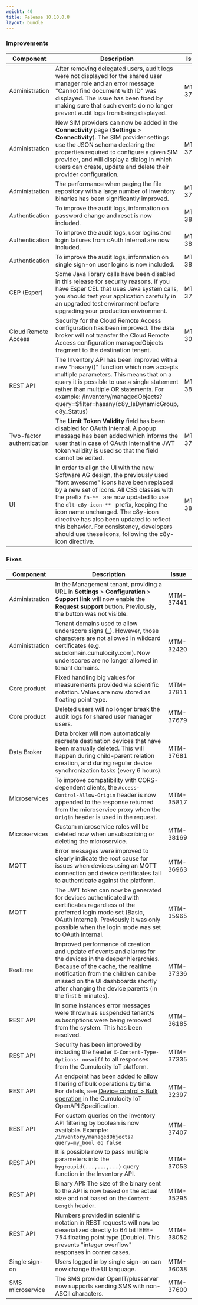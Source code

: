 ```yaml
---
weight: 40
title: Release 10.10.0.8
layout: bundle
---
```


<!--10.9.1.0 - 10.9.13.0; 10.10.0.0 - 10.10.0.8-->

### Improvements

<div><table ><colgroup>
<col style="width: 15%;"><col style="width: 70%;"><col style="width: 15%;"></colgroup>
<thead><tr>
<th>
Component</th>
<th>
Description</th>
<th>
Issue</th>
</tr>
</thead><tbody>

<tr>
<td>
Administration</td>
<td > After removing delegated users, audit logs were not displayed for the shared user manager role and an error message "Cannot find document with ID" was displayed. The issue has been fixed by making sure that such events do no longer prevent audit logs from being displayed. </td>
<td>
MTM-37679</td>
</tr>

<tr>
<td>
Administration</td>
<td > New SIM providers can now be added in the <b>Connectivity</b> page (<b>Settings</b> > <b>Connectivity</b>). The SIM provider settings use the JSON schema declaring the properties required to configure a given SIM provider, and will display a dialog in which users can create, update and delete their provider configuration. </td>
<td>
MTM-37983</td>
</tr>

<tr>
<td>
Administration</td>
<td > The performance when paging the file repository with a large number of inventory binaries has been significantly improved.</td>
<td>
MTM-37890</td>
</tr>

<tr>
<td>
Authentication</td>
<td > To improve the audit logs, information on password change and reset is now included. </td>
<td>
MTM-38378</td>
</tr>

<tr>
<td>
Authentication</td>
<td > To improve the audit logs, user logins and login failures from oAuth Internal are now included. </td>
<td>
MTM-38384</td>
</tr>

<tr>
<td>
Authentication</td>
<td > To improve the audit logs, information on single sign-on user logins is now included. </td>
<td>
MTM-38383</td>
</tr>

<tr>
<td>
CEP (Esper)</td>
<td > Some Java library calls have been disabled in this release for security reasons. If you have Esper CEL that uses Java system calls, you should test your application carefully in an upgraded test environment before upgrading your production environment. </td>
<td>
MTM-37710</td>
</tr>

<tr>
<td>
Cloud Remote Access</td>
<td > Security for the Cloud Remote Access configuration has been improved. The data broker will not transfer the Cloud Remote Access configuration managedObjects fragment to the destination tenant. </td>
<td>
MTM-30013</td>
</tr>

<tr>
<td>
REST API</td>
<td > The Inventory API has been improved with a new "hasany()" function which now accepts multiple parameters. This means that on a query it is possible to use a single statement rather than multiple OR statements. For example: /inventory/managedObjects?query=$filter=hasany(c8y_IsDynamicGroup, c8y_Status) </td>
<td>
MTM-38270</td>
</tr>

<tr>
<td>
Two-factor authentication</td>
<td > The <b>Limit Token Validity</b> field has been disabled for OAuth Internal. A popup message has been added which informs the user that in case of OAuth Internal the JWT token validity is used so that the field cannot be edited. </td>
<td>
MTM-37723</td>
</tr>

<tr>
<td>
UI </td>
<td > In order to align the UI with the new Software AG design, the previously used "font awesome" icons have been replaced by a new set of icons. All CSS classes with the prefix <code>fa-** </code> are now updated to use the <code>dlt-c8y-icon-** </code> prefix, keeping the icon name unchanged. The c8y-icon directive has also been updated to reflect this behavior.
For consistency, developers should use these icons, following the c8y-icon directive. </td>
<td>
MTM-38521</td>
</tr>

</tbody></table></div>



### Fixes

<div><table ><colgroup>
<col style="width: 15%;"><col style="width: 70%;"><col style="width: 15%;"></colgroup>
<thead><tr>
<th>
Component</th>
<th>
Description</th>
<th>
Issue</th>
</tr>
</thead><tbody>

<tr>
<td>
Administration</td>
<td > In the Management tenant, providing a URL in <b>Settings</b> > <b>Configuration</b> > <b>Support link</b> will now enable the <b>Request support</b> button. Previously, the button was not visible. </td>
<td>
MTM-37441</td>
</tr>

<tr>
<td>
Administration</td>
<td > Tenant domains used to allow underscore signs (_). However, those characters are not allowed in wildcard certificates (e.g. subdomain.cumulocity.com). Now underscores are no longer allowed in tenant domains.</td>
<td>
MTM-32420</td>
</tr>

<tr>
<td>
Core product</td>
<td > Fixed handling big values for measurements provided via scientific notation. Values are now stored as floating point type.</td>
<td>
MTM-37811</td>
</tr>

<tr>
<td>
Core product</td>
<td > Deleted users will no longer break the audit logs for shared user manager users.</td>
<td>
MTM-37679</td>
</tr>

<tr>
<td>
Data Broker</td>
<td > Data broker will now automatically recreate destination devices that have been manually deleted. This will happen during child-parent relation creation, and during regular device synchronization tasks (every 6 hours).</td>
<td>
MTM-37681</td>
</tr>

<tr>
<td>
Microservices</td>
<td > To improve compatibility with CORS-dependent clients, the <code>Access-Control-Allow-Origin</code> header is now appended to the response returned from the microservice proxy when the <code>Origin</code> header is used in the request.</td>
<td>
MTM-35817</td>
</tr>

<tr>
<td>
Microservices</td>
<td > Custom microservice roles will be deleted now when unsubscribing or deleting the microservice.</td>
<td>
MTM-38169</td>
</tr>

<tr>
<td>
MQTT</td>
<td > Error messages were improved to clearly indicate the root cause for issues when devices using an MQTT connection and device certificates fail to authenticate against the platform.</td>
<td>
MTM-36963</td>
</tr>

<tr>
<td>
MQTT</td>
<td > The JWT token can now be generated for devices authenticated with certificates regardless of the preferred login mode set (Basic, OAuth Internal). Previously it was only possible when the login mode was set to OAuth Internal.</td>
<td>
MTM-35965</td>
</tr>

<tr>
<td>
Realtime</td>
<td > Improved performance of creation and update of events and alarms for the devices in the deeper hierarchies. Because of the cache, the realtime notification from the children can be missed on the UI dashboards shortly after changing the device parents (in the first 5 minutes).</td>
<td>
MTM-37336</td>
</tr>

<tr>
<td>
REST API</td>
<td > In some instances error messages were thrown as suspended tenant/s subscriptions were being removed from the system. This has been resolved.</td>
<td>
MTM-36185</td>
</tr>

<tr>
<td>
REST API</td>
<td > Security has been improved by including the header <code>X-Content-Type-Options: nosniff</code> to all responses from the Cumulocity IoT platform.</td>
<td>
MTM-37335</td>
</tr>

<tr>
<td>
REST API</td>
<td > An endpoint has been added to allow filtering of bulk operations by time. For details, see <a href="https://www.cumulocity.com/api/10.10.0/#tag/Bulk-operations" class="no-ajaxy">Device control > Bulk operation</a> in the Cumulocity IoT OpenAPI Specification.</td>
<td>
MTM-32397</td>
</tr>

<td>
REST API</td>
<td > For custom queries on the inventory API filtering by boolean is now available.
Example: <code>/inventory/managedObjects?query=my_bool eq false</code></td>
<td>
MTM-37407</td>
</tr>

<tr>
<td>
REST API</td>
<td > It is possible now to pass multiple parameters into the <code>bygroupid(...,...,...)</code> query function in the Inventory API.</td>
<td>
MTM-37053</td>
</tr>

<tr>
<td>
REST API</td>
<td > Binary API: The size of the binary sent to the API is now based on the actual size and not based on the <code>Content-Length</code> header.</td>
<td>
MTM-35295</td>
</tr>

<tr>
<td>
REST API</td>
<td > Numbers provided in scientific notation in REST requests will now be deserialized directly to 64 bit IEEE-754 floating point type (Double). This prevents "integer overflow" responses in corner cases.</td>
<td>
MTM-38052</td>
</tr>

<tr>
<td>
Single sign-on</td>
<td > Users logged in by single sign-on can now change the UI language.</td>
<td>
MTM-36038</td>
</tr>

<tr>
<td>
SMS microservice</td>
<td > The SMS provider OpenIT/plusserver now supports sending SMS with non-ASCII characters.</td>
<td>
MTM-37600</td>
</tr>

</tbody></table></div>
